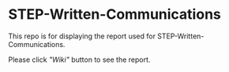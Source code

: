 # STEP-Written-Communications

This repo is for displaying the report used for STEP-Written-Communications.

Please click *"Wiki"* button to see the report.